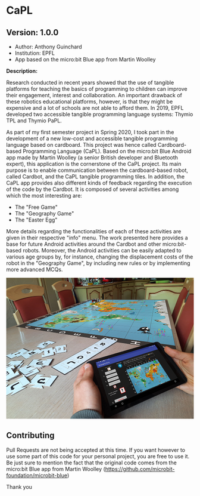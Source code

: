 # CaPL

## Version: 1.0.0


 * Author: Anthony Guinchard
 * Institution: EPFL
 * App based on the micro:bit Blue app from Martin Woolley


__Description:__ 

Research conducted in recent years showed that the use of tangible platforms for teaching the basics of programming to children can improve their engagement, interest and collaboration. An important drawback of these robotics educational platforms, however, is that they might be expensive and a lot of schools are not able to afford them. In 2019, EPFL developed two accessible tangible programming language systems: Thymio TPL and Thymio PaPL.

As part of my first semester project in Spring 2020, I took part in the development of a new low-cost and accessible tangible programming language based on cardboard. This project was hence called Cardboard-based Programming Language (CaPL). Based on the micro:bit Blue Android app made by Martin Woolley (a senior British developer and Bluetooth expert), this application is the cornerstone of the CaPL project. Its main purpose is to enable communication between the cardboard-based robot, called Cardbot, and the CaPL tangible programming tiles. In addition, the CaPL app provides also different kinds of feedback regarding the execution of the code by the Cardbot. It is composed of several activities among which the most interesting are:

- The "Free Game"
- The "Geography Game"
- The "Easter Egg"

More details regarding the functionalities of each of these activities are given in their respective "info" menu.
The work presented here provides a base for future Android activities around the Cardbot and other micro:bit-based robots. Moreover, the Android activities can be easily adapted to various age groups by, for instance, changing the displacement costs of the robot in the "Geography Game", by including new rules or by implementing more advanced MCQs. 


![CaPL](title_with_geography_activity.png)




## Contributing

Pull Requests are not being accepted at this time. If you want however to use some part of this code for your personal project, you are free to use it. Be just sure to mention the fact that the original code comes from the micro:bit Blue app from Martin Woolley (https://github.com/microbit-foundation/microbit-blue)

Thank you